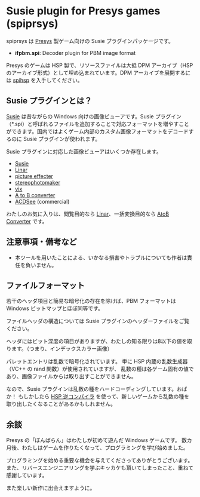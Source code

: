 Susie plugin for Presys games (spiprsys)
========================================

spiprsys は [Presys](http://www.presys.jp/) 製ゲーム向けの Susie プラグインパッケージです。

- **ifpbm.spi**: Decoder plugin for PBM image format

Presys のゲームは HSP 製で、リソースファイルは大抵 DPM アーカイブ（HSP のアーカイブ形式）として埋め込まれています。DPM アーカイブを展開するには [spihsp](https://github.com/gocha/spihsp) を入手してください。

Susie プラグインとは？
------------------------

[Susie](http://www.digitalpad.co.jp/~takechin/) は昔ながらの Windows 向けの画像ビューアです。Susie プラグイン（*.spi）と呼ばれるファイルを追加することで対応フォーマットを増やすことができます。国内ではよくゲーム内部のカスタム画像フォーマットをデコードするのに Susie プラグインが使われます。

Susie プラグインに対応した画像ビューアはいくつか存在します。

- [Susie](http://www.digitalpad.co.jp/~takechin/betasue.html#susie32)
- [Linar](http://hp.vector.co.jp/authors/VA015839/)
- [picture effecter](http://www.asahi-net.or.jp/~DS8H-WTNB/software/index.html)
- [stereophotomaker](http://stereo.jpn.org/eng/stphmkr/)
- [vix](http://www.forest.impress.co.jp/library/software/vix/)
- [A to B converter](http://www.asahi-net.or.jp/~KH4S-SMZ/spi/abc/index.html)
- [ACDSee](http://www.acdsee.com/) (commercial)

わたしのお気に入りは、閲覧目的なら [Linar](http://hp.vector.co.jp/authors/VA015839/)、一括変換目的なら [AtoB Converter](http://www.asahi-net.or.jp/~kh4s-smz/spi/abc/) です。

注意事項・備考など
------------------------

- 本ツールを用いたことによる、いかなる損害やトラブルについても作者は責任を負いません。

ファイルフォーマット
------------------------

若干のヘッダ項目と簡易な暗号化の存在を除けば、PBM フォーマットは Windows ビットマップとほぼ同等です。

ファイルヘッダの構造については Susie プラグインのヘッダーファイルをご覧ください。

ヘッダにはビット深度の項目がありますが、わたしの知る限りは8以下の値を取ります。（つまり、インデックスカラー画像）

パレットエントリは乱数で暗号化されています。
単に HSP 内蔵の乱数生成器（VC++ の rand 関数）が使用されていますが、
乱数の種は各ゲーム固有の値であり、画像ファイルからは取り出すことができません。

なので、Susie プラグインは乱数の種をハードコーディングしています。おばか！
もしかしたら [HSP 逆コンパイラ](http://sourceforge.jp/projects/hspdeco/) を使って、新しいゲームから乱数の種を取り出したくなることがあるかもしれません。

余談
------------------------

Presys の「ぼんばらん」はわたしが初めて遊んだ Windows ゲームです。
数カ月後、わたしはゲームを作りたくなって、プログラミングを学び始めました。

プログラミングを始める重要な機会を与えてくださってありがとうございます。
また、リバースエンジニアリングを学ぶキッカケも頂いてしまったこと、重ねて感謝しています。

また楽しい新作に出会えますように。

